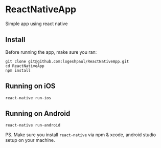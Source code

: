 # ReactNativeApp
Simple app using react native

## Install

Before running the app, make sure you ran:

```
git clone git@github.com:logeshpaul/ReactNativeApp.git
cd ReactNativeApp
npm install
```

## Running on iOS

`react-native run-ios`

## Running on Android

`react-native run-android`

PS. Make sure you install `react-native` via npm & xcode, android studio setup on your machine.
